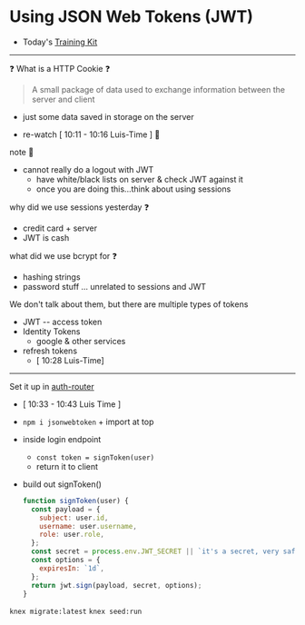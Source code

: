 # Using JSON Web Tokens (JWT)

- Today's [Training Kit](https://learn.lambdaschool.com/web4node/module/reciCHdNjavSKaaLt/#guided-project)

---

:question: What is a HTTP Cookie :question:

> A small package of data used to exchange information between the server and client

- just some data saved in storage on the server

- re-watch [ 10:11 - 10:16 Luis-Time ] :eyes:

note :memo:

- cannot really do a logout with JWT
  - have white/black lists on server & check JWT against it
  - once you are doing this...think about using sessions

why did we use sessions yesterday :question:

- credit card + server
- JWT is cash

what did we use bcrypt for :question:

- hashing strings
- password stuff ... unrelated to sessions and JWT

We don't talk about them, but there are multiple types of tokens

- JWT -- access token
- Identity Tokens
  - google & other services
- refresh tokens
  - [ 10:28 Luis-Time]

---

Set it up in [auth-router](auth/auth-router.js)

- [ 10:33 - 10:43 Luis Time ]

- `npm i jsonwebtoken` + import at top

- inside login endpoint

  - `const token = signToken(user)`
  - return it to client

- build out signToken()

  ```javascript
  function signToken(user) {
    const payload = {
      subject: user.id,
      username: user.username,
      role: user.role,
    };
    const secret = process.env.JWT_SECRET || `it's a secret, very safe..`;
    const options = {
      expiresIn: `1d`,
    };
    return jwt.sign(payload, secret, options);
  }
  ```

`knex migrate:latest`
`knex seed:run`

